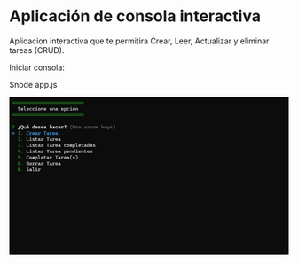 # Aplicación de consola interactiva

Aplicacion interactiva que te permitira Crear, Leer,
Actualizar y eliminar tareas (CRUD).

Iniciar consola:

$node app.js

![Alt text](./screenshot/console-tareas.jpg?raw=true "Optional Title")
